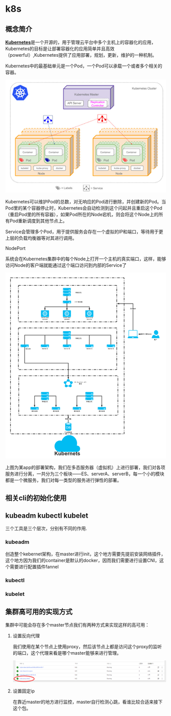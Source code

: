 # k8s

## 概念简介

[**Kubernetes**](https://www.kubernetes.org.cn/)是一个开源的，用于管理云平台中多个主机上的容器化的应用，Kubernetes的目标是让部署容器化的应用简单并且高效（powerful）,Kubernetes提供了应用部署，规划，更新，维护的一种机制。

Kubernetes中的最基础单元是一个Pod，一个Pod可以承载一个或者多个相关的容器。

![frame](./images/structure.jpg)

Kubernetes可以维护Pod的总数，对无响应的Pod进行删除，并创建新的Pod。当Pod里的某个容器停止时，Kubernetes会自动检测到这个问起并且重启这个Pod（重启Pod里的所有容器），如果Pod所在的Node宕机，则会将这个Node上的所有Pod重新调度到其他节点上。

Service会管理多个Pod，用于提供服务会存在一个虚拟的IP和端口，等待用于更上层的负载均衡器等对其进行调用。

NodePort

系统会在Kubernetes集群中的每个Node上打开一个主机的真实端口，这样，能够访问Node的客户端就能通过这个端口访问到内部的Service了

![frame](./images/frame.png)

上图为某app的部署架构，我们在多态服务器（虚拟机）上进行部署，我们对各项服务进行分离，一共分为三个板块——ES、serverA、serverB，每一个小的模块都是一个微服务，我们对每一类型的服务进行弹性的部署。

## 相关cli的初始化使用

## kubeadm kubectl kubelet

三个工具是三个层次，分别有不同的作用.

### kubeadm

创造整个kebernet架构，在master进行init，这个地方需要先提前安装网络插件，这个地方因为我们的container是默认的docker，因而我们需要进行设置CNI，这个需要进行配置插件fannel

### kubectl



### kubelet

## 集群高可用的实现方式

集群中可能会存在多个master节点我们有两种方式来实现这样的高可用：

1. 设置反向代理

   我们使用在某个节点上使用proxy，然后该节点上都是访问这个proxy的监听的端口，这个代理来看是哪个master能够来进行管理。

   ![proxy](./images/proxy.png)

2. 设置固定ip

   在靠近master的地方进行监控，master自行检测心跳，看谁比较合适来接下这个包。

